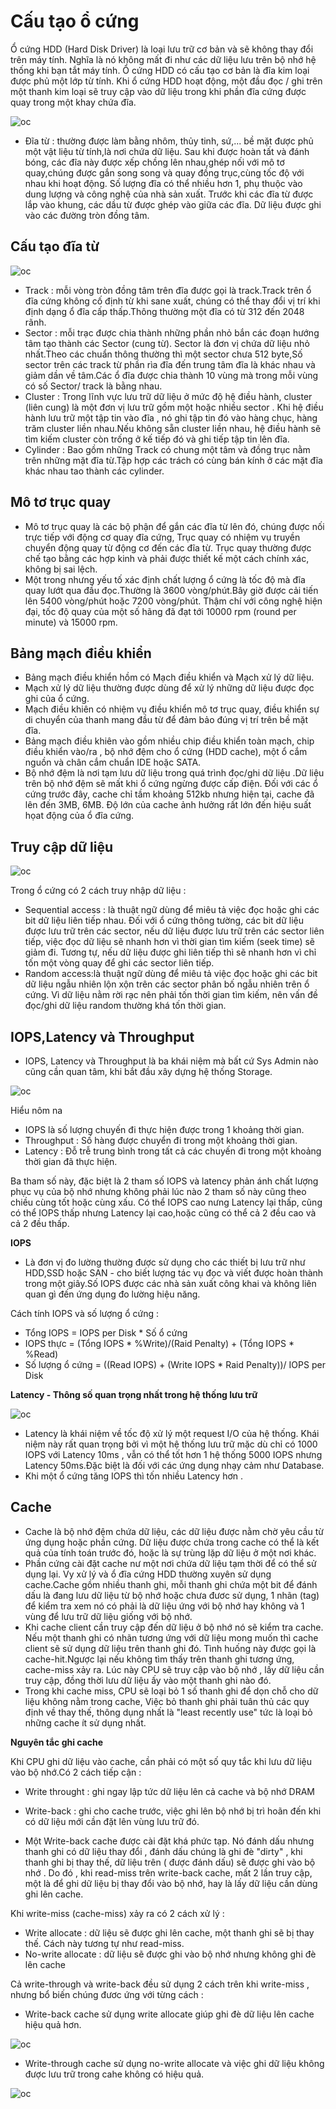 # Cấu tạo ổ cứng

Ổ cứng HDD (Hard Disk Driver) là loại lưu trữ cơ bản và sẽ không thay đổi trên máy tính. Nghĩa là nó không mất đi như các dữ liệu lưu trên bộ nhớ hệ thống khi bạn tắt máy tính. Ổ cứng HDD có cấu tạo cơ bản là đĩa kim loại được phủ một lớp từ tính. Khi ổ cứng HDD hoạt động, một đầu đọc / ghi trên một thanh kim loại sẽ truy cập vào dữ liệu trong khi phần đĩa cứng được quay trong một khay chứa đĩa.

![oc](/HaiVD/Storage/images/ocung.jpg)


- Đĩa từ : thường được làm bằng nhôm, thủy tinh, sứ,... bề mặt được phủ một vật liệu từ tính,là nơi chứa dữ liệu. Sau khi được hoàn tất và đánh bóng, các đĩa này được xếp chồng lên nhau,ghép nối với mô tơ quay,chúng được gắn song song và quay đồng trục,cùng tốc độ với nhau khi hoạt động. Số lượng đĩa có thể nhiều hơn 1, phụ thuộc vào dung lượng và công nghệ của nhà sản xuất. Trước khi các đĩa từ được lắp vào khung, các dầu từ được ghép vào giữa các đĩa. Dữ liệu được ghi vào các đường tròn đồng tâm.


## Cấu tạo đĩa từ

![oc](/HaiVD/Storage/images/cylinder.png)

- Track : mỗi vòng tròn đồng tâm trên đĩa được gọi là track.Track trên ổ đĩa cứng không cố định từ khi sane xuất, chúng có thể thay đổi vị trí khi định dạng ổ đĩa cấp thấp.Thông thường một đĩa có từ 312 đến 2048 rãnh.
- Sector : mỗi trạc được chia thành những phần nhỏ bắn các đoạn hướng tâm tạo thành các Sector (cung từ). Sector là đơn vị chứa dữ liệu nhỏ nhất.Theo các chuẩn thông thường thì một sector chưa 512 byte,Số sector trên các track từ phần rìa đĩa đến trung tâm đĩa là khác nhau và giảm dần về tâm.Các ổ đĩa được chia thành 10 vùng mà trong mỗi vùng có số Sector/ track là bằng nhau.
- Cluster : Trong lĩnh vực lưu trữ dữ liệu ở mức độ hệ điều hành, cluster (liên cung) là một đơn vị lưu trữ gồm một hoặc nhiều sector . Khi hệ điều hành lưu trữ một tập tin vào đĩa , nó ghi tập tin đó vào hàng chục, hàng trăm cluster liền nhau.Nếu không sẵn cluster liền nhau, hệ điều hành sẽ tìm kiếm cluster còn trống ở kế tiếp đó và ghi tiếp tập tin lên đĩa.
- Cylinder : Bao gồm những Track có chung một tâm và đồng trục nằm trên những mặt đĩa từ.Tập hợp các trách có cùng bán kính ở các mặt đĩa khác nhau tao thành các cylinder.

## Mô tơ trục quay
- Mô tơ trục quay là các bộ phận để gắn các đĩa từ lên đó, chúng được nối trực tiếp với động cơ quay đĩa cứng, Trục quay có nhiệm vụ truyền chuyển động quay từ động cơ đến các đĩa từ. Trục quay thường được chế tạo bằng các hợp kinh và phải được thiết kế một cách chính xác, không bị sai lệch.
- Một trong nhưng yếu tố xác định chất lượng ổ cứng là tốc độ mà đĩa quay lướt qua đầu đọc.Thường là 3600 vòng/phút.Bây giờ được cải tiến lên 5400 vòng/phút hoặc 7200 vòng/phút. Thậm chí với công nghệ hiện đại, tốc độ quay của một số hãng đã đạt tới 10000 rpm (round per minute) và 15000 rpm.

## Bảng mạch điều khiển
- Bảng mạch điều khiển hồm có Mạch điều khiển và Mạch xử lý dữ liệu.
- Mạch xử lý dữ liệu thường được dùng để xử lý những dữ liệu được đọc ghi của ổ cứng.
- Mạch điều khiên có nhiệm vụ điều khiển mô tơ trục quay, điều khiển sự di chuyển của thanh mang đầu từ để đảm bảo đúng vị trí trên bề mặt đĩa.
- Bảng mạch điều khiên vào gồm nhiều chip điều khiển toàn mạch, chip điều khiển vào/ra , bộ nhớ đệm cho ổ cứng (HDD cache), một ổ cắm nguồn và chân cắm chuẩn IDE hoặc SATA.
- Bộ nhớ đệm là nơi tạm lưu dữ liệu trong quá trình đọc/ghi dữ liệu .Dữ liệu trên bộ nhớ đệm sẽ mất khi ổ cứng ngừng được cấp điện. Đối với các ổ cứng trước đây, cache chỉ tầm khoảng 512kb nhưng hiện tại, cache đã lên đến 3MB, 6MB. Độ lớn của cache ảnh hưởng rất lớn đến hiệu suất họat động của ổ đĩa cứng.

## Truy cập dữ liệu

![oc](/HaiVD/Storage/images/access.png)

Trong ổ cứng có 2 cách truy nhập dữ liệu :
- Sequential access :  là thuật ngữ dùng để miêu tả việc đọc hoặc ghi các bit dữ liệu liên tiếp nhau. Đối với ổ cứng thông tường, các bit dữ liệu được lưu trữ trên các sector, nếu dữ liệu được lưu trữ trên các sector liên tiếp, việc đọc dữ liệu sẽ nhanh hơn vì thời gian tìm kiếm (seek time) sẽ giảm đi. Tương tự, nếu dữ liệu được ghi liên tiếp thì sẽ nhanh hơn vì chỉ tốn một vòng quay để ghi các sector liên tiếp.
- Random access:là thuật ngữ dùng để miêu tả việc đọc hoặc ghi các bit dữ liệu ngẫu nhiên lộn xộn trên các sector phân bố ngẫu nhiên trên ổ cứng. Vì dữ liệu nằm rời rạc nên phải tốn thời gian tìm kiếm, nên vấn đề đọc/ghi dữ liệu random thường khá tốn thời gian.

## IOPS,Latency và Throughput
- IOPS, Latency và Throughput là ba khái niệm mà bất cứ Sys Admin nào cũng cần quan tâm, khi bắt đầu xây dựng hệ thống Storage.

![oc](/HaiVD/Storage/images/io.png)

Hiểu nôm na
- IOPS là số lượng chuyến đi thực hiện được trong 1 khoảng thời gian.
- Throughput : Số hàng được chuyển đi trong một khoảng thời gian.
- Latency : Đỗ trễ trung bình trong tất cả các chuyến đi trong một khoảng thời gian đã thực hiện.


Ba tham số này, đặc biệt là 2 tham số IOPS và latency phản ánh chất lượng phục vụ của bộ nhớ nhưng không phải lúc nào 2 tham số này cũng theo chiều cùng tốt hoặc cùng xấu. Có thể IOPS cao nưng Latency lại thấp, cũng có thể IOPS thấp nhưng Latency lại cao,hoặc cũng có thể cả 2 đều cao và cả 2 đều thấp.

**IOPS**
- Là đơn vị đo lường thường được sử dụng cho các thiết bị lưu trữ như HDD,SSD hoặc SAN - cho biết lượng tác vụ đọc và viết được hoàn thành trong một giây.Số IOPS được các nhà sản xuất công khai và không liên quan gì đến ứng dụng đo lường hiệu năng.


Cách tính IOPS và số lượng ổ cứng :
- Tổng IOPS = IOPS per Disk * Số ổ cứng
- IOPS thực = (Tổng IOPS * %Write)/(Raid Penalty) + (Tổng IOPS * %Read)
- Số lượng ổ cứng = ((Read IOPS) + (Write IOPS * Raid Penalty))/ IOPS per Disk

**Latency - Thông số quan trọng nhất trong hệ thống lưu trữ**

![oc](/HaiVD/Storage/images/latency.png)

- Latency là khái niệm về tốc độ xử lý một request I/O của hệ thống. Khái niệm này rất quan trọng bởi vì một hệ thống lưu trữ mặc dù chỉ có 1000 IOPS với Latency 10ms , vẫn có thể tốt hơn 1 hệ thống 5000 IOPS nhưng Latency 50ms.Đặc biệt là đối với các ứng dụng nhạy cảm như Database.
- Khi một ổ cứng tăng IOPS thì tốn nhiều Latency hơn .


## Cache
- Cache là bộ nhớ đệm chứa dữ liệu, các dữ liệu được nằm chờ yêu cầu từ ứng dụng hoặc phần cứng. Dữ liệu được chứa trong cache có thể là kết quả của tính toán trước đó, hoặc là sự trùng lặp dữ liệu ở một nơi khác.
- Phần cứng cài đặt cache nư một nơi chứa dữ liệu tạm thời để có thể sử dụng lại. Vy xử lý  và ổ đĩa cứng HDD thường xuyên sử dụng cache.Cache gồm nhiều thanh ghi, mỗi thanh ghi chứa một bit để đánh dấu là đang lưu dữ liệu từ bộ nhớ hoặc chưa đươc sử dụng, 1 nhãn (tag) để kiểm tra xem nó có phải là dữ liệu ứng với bộ nhớ hay không và 1 vùng để lưu trữ dữ liệu giống với bộ nhớ.
- Khi cache client cần truy cập đến dữ liệu ở bộ nhớ nó sẽ kiểm tra cache. Nếu một thanh ghi có nhãn tương ứng với dữ liệu mong muốn thì cache client sẽ sử dụng dữ liệu trên thanh ghi đó. Tình huống này được gọi là cache-hit.Ngược lại nếu không tìm thấy trên thanh ghi tương ứng, cache-miss xảy ra. Lúc này CPU sẽ truy cập vào bộ nhớ , lấy dữ liệu cần truy cập, đồng thời lưu dữ liệu ấy vào một thanh ghi nào đó.
- Trong khi cache miss, CPU sẽ loại bỏ 1 số thanh ghi để dọn chỗ cho dữ liệu không nằm trong cache, Việc bỏ thanh ghi phải tuân thủ các quy định về thay thế, thông dụng nhất là "least recently use" tức là loại bỏ những cache ít sử dụng nhất.

**Nguyên tắc ghi cache**

Khi CPU ghi dữ liệu vào cache, cần phải có một số quy tắc khi lưu dữ liệu vào bộ nhớ.Có 2 cách tiếp cận :

- Write throught : ghi ngay lập tức dữ liệu lên cả cache và bộ nhớ DRAM
- Write-back : ghi cho cache trước, việc ghi lên bộ nhớ bị trì hoãn đến khi có dữ liệu mới cần đặt lên vùng lưu trữ đó.

- Một Write-back cache được cài đặt khá phức tạp. Nó đánh dấu nhưng thanh ghi có dữ liệu thay đổi , đánh dấu chúng là ghi đè "dirty" , khi thanh ghi bị thay thế, dữ liệu trên ( được đánh dấu) sẽ được ghi vào bộ nhớ . Do đó , khi read-miss trên write-back cache, mất 2 lần truy cập, một là để ghi dữ liệu bị thay đổi vào bộ nhớ, hay là lấy dữ liệu cần dùng ghi lên cache.

 Khi write-miss (cache-miss) xảy ra có 2 cách xử lý :
- Write allocate : dữ liệu sẽ được ghi lên cache, một thanh ghi sẽ bị thay thế. Cách này tương tự như read-miss.
- No-write allocate : dữ liệu sẽ được ghi vào bộ nhớ nhưng không ghi đè lên cache

Cả write-through và write-back đều sử dụng 2 cách trên khi write-miss , nhưng bổ biến chúng đươc ứng với từng cách :
- Write-back cache sử dụng write allocate giúp ghi đè dữ liệu lên cache hiệu quả hơn.

![oc](/HaiVD/Storage/images/cache2.png)

- Write-through cache sử dụng no-write allocate và việc ghi dữ liệu không được lưu trữ trong cahe không có hiệu quả.

![oc](/HaiVD/Storage/images/cache.png)
